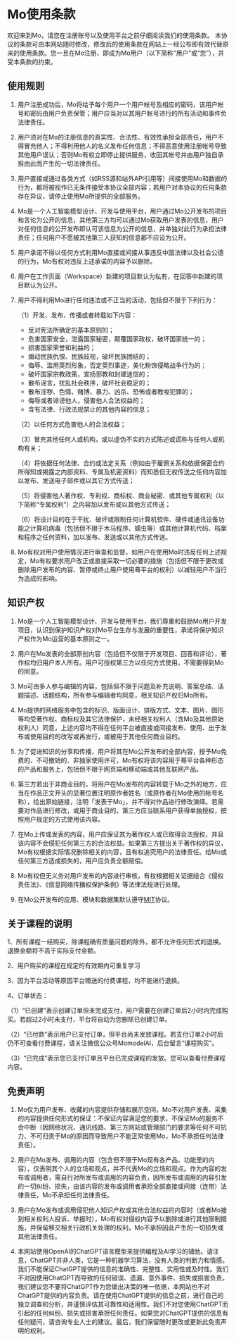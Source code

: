 # Mo使用条款
 
欢迎来到Mo，请您在注册账号以及使用平台之前仔细阅读我们的使用条款。
本协议的条款可由本网站随时修改，修改后的使用条款在网站上一经公布即有效代替原来的使用条款。您一旦在Mo注册，即成为Mo用户（以下简称“用户”或“您”），并受本条款的约束。

## 使用规则

1. 用户注册成功后，Mo将给予每个用户一个用户帐号及相应的密码，该用户帐号和密码由用户负责保管；用户应当对以其用户帐号进行的所有活动和事件负法律责任。

2. 用户须对在Mo的注册信息的真实性、合法性、有效性承担全部责任，用户不得冒充他人；不得利用他人的名义发布任何信息；不得恶意使用注册帐号导致其他用户误认；否则Mo有权立即停止提供服务，收回其帐号并由用户独自承担由此而产生的一切法律责任。

3. 用户直接或通过各类方式（如RSS源和站外API引用等）间接使用Mo和数据的行为，都将被视作已无条件接受本协议全部内容；若用户对本协议的任何条款存在异议，请停止使用Mo所提供的全部服务。

4. Mo是一个人工智能模型设计、开发与使用平台，用户通过Mo公开发布的项目和言论为公开的信息，其他第三方均可以通过Mo获取用户发表的信息，用户对任何信息的公开发布即认可该信息为公开的信息，并单独对此行为承担法律责任；任何用户不愿被其他第三人获知的信息都不应设为公开。

5. 用户承诺不得以任何方式利用Mo直接或间接从事违反中国法律以及社会公德的行为，Mo有权对违反上述承诺的内容予以删除。

6. 用户在工作页面（Workspace）新建的项目默认为私有，在回答中新建的项目默认为公开。

7. 用户不得利用Mo进行任何违法或不正当的活动，包括但不限于下列行为：

   （1）开发、发布、传播或者转载如下内容：
    
    - 反对宪法所确定的基本原则的；  
    - 危害国家安全，泄露国家秘密，颠覆国家政权，破坏国家统一的；  
    - 损害国家荣誉和利益的；  
    - 煽动民族仇恨、民族歧视，破坏民族团结的；  
    - 侮辱、滥用英烈形象，否定英烈事迹，美化粉饰侵略战争行为的；  
    - 破坏国家宗教政策，宣扬邪教和封建迷信的；  
    - 散布谣言，扰乱社会秩序，破坏社会稳定的；  
    - 散布淫秽、色情、赌博、暴力、凶杀、恐怖或者教唆犯罪的；  
    - 侮辱或者诽谤他人，侵害他人合法权益的；  
    - 含有法律、行政法规禁止的其他内容的信息；

   （2）以任何方式危害他人的合法权益；

   （3）冒充其他任何人或机构，或以虚伪不实的方式陈述或谎称与任何人或机构有关；

   （4）将依据任何法律、合约或法定关系（例如由于雇佣关系和依据保密合约所得知或揭露之内部资料、专属及机密资料）而知悉但无权传送之任何内容加以发布、发送电子邮件或以其它方式传送；

   （5）将侵害他人著作权、专利权、商标权、商业秘密、或其他专属权利（以下简称“专属权利”）之内容加以发布或以其他方式传送；

   （6）将设计目的在于干扰、破坏或限制任何计算机软件、硬件或通讯设备功能之计算机病毒（包括但不限于木马程序、蠕虫等）或其他计算机代码、档案和程序之任何资料，加以发布、发送或以其他方式传送。

8. Mo有权对用户使用情况进行审查和监督，如用户在使用Mo时违反任何上述规定，Mo有权要求用户改正或直接采取一切必要的措施（包括但不限于更改或删除用户发布的内容、暂停或终止用户使用蓦平台的权利）以减轻用户不当行为造成的影响。

## 知识产权

1. Mo是一个人工智能模型设计、开发与使用平台，我们尊重和鼓励Mo用户开发项目，认识到保护知识产权对Mo平台生存与发展的重要性，承诺将保护知识产权作为Mo运营的基本原则之一。

2. 用户在Mo发表的全部原创内容（包括但不仅限于开发项目、回答和评论），著作权均归用户本人所有。用户可授权第三方以任何方式使用，不需要得到Mo的同意。

3. Mo可由多人参与编辑的内容，包括但不限于问题及补充说明、答案总结、话题描述、话题结构，所有参与编辑者均同意，相关知识产权归Mo所有。

4. Mo提供的网络服务中包含的标识、版面设计、排版方式、文本、图片、图形等均受著作权、商标权及其它法律保护，未经相关权利人（含Mo及其他原始权利人）同意，上述内容均不得在任何平台被直接或间接发布、使用、出于发布或使用目的的改写或再发行，或被用于其他任何商业目的。

5. 为了促进知识的分享和传播，用户将其在Mo公开发布的全部内容，授予Mo免费的、不可撤销的、非独家使用许可，Mo有权将该内容用于蓦平台各种形态的产品和服务上，包括但不限于网页端和移动端或其他互联网产品。

6. 第三方若出于非商业目的，将用户在Mo发布的内容转载于Mo之外的地方，应当在作品正文开头的显著位置注明原作者姓名（或原作者在Mo使用的帐号名称），给出原始链接，注明「发表于Mo」，并不得对作品进行修改演绎。若需要对作品进行修改，或用于商业目的，第三方应当联系用户获得单独授权，按照用户规定的方式使用该内容。

7. 在Mo上传或发表的内容，用户应保证其为著作权人或已取得合法授权，并且该内容不会侵犯任何第三方的合法权益。如果第三方提出关于著作权的异议，Mo有权根据实际情况删除相关的内容，且有权追究用户的法律责任。给Mo或任何第三方造成损失的，用户应负责全额赔偿。

8. Mo有权但无义务对用户发布的内容进行审核，有权根据相关证据结合《侵权责任法》、《信息网络传播权保护条例》等法律法规进行处理。

9. 在Mo公开发布的应用、模块和数据集默认遵守[MIT](https://opensource.org/licenses/MIT)协议。

## 关于课程的说明

1、所有课程一经购买，除课程确有质量问题的除外，都不允许任何形式的退换。退换金额将不高于实际支付金额。

2、用户购买的课程在规定的有效期内可重复学习

3、因为平台活动等原因平台赠送的付费课程，均不能进行退换。

4、订单状态：

   （1）“已创建”表示创建订单但未完成支付，用户需要在创建订单后2小时内完成购买。若超过2小时未支付，平台将自动为您删除已创建订单。

   （2）“已付款”表示用户已支付订单，但平台尚未发放课程。若支付订单2小时后仍不可查看付费课程，请关注微信公众号MomodelAI，后台留言“课程购买”。

   （3）“已完成”表示您已支付订单且平台已完成课程的发放。您可以查看付费课程内容。

## 免责声明
1. Mo仅为用户发布、收藏的内容提供存储和展示空间，Mo不对用户发表、采集的内容提供任何形式的保证：不保证内容满足您的要求，不保证Mo的服务不会中断（因网络状况、通讯线路、第三方网站或管理部门的要求等任何不可抗力、不可归责于Mo的原因而导致用户不能正常使用Mo，Mo不承担任何法律责任）。

2. 用户在Mo发布、调用的内容（包含但不限于Mo现有各产品、功能里的内容），仅表明其个人的立场和观点，并不代表Mo的立场和观点。作为内容的发布或调用者，需自行对所发布或调用的内容负责，因所发布或调用的内容引发的一切纠纷、损失，由该内容的发布或调用者承担全部直接或间接（连带）法律责任，Mo不承担任何法律责任。

3. 用户在Mo发布或调用侵犯他人知识产权或其他合法权益的内容时（或者Mo接到相关权利人投诉、举报时），Mo有权对侵权内容予以删除或进行其他限制措施，并保留移交相关行政机关处理的权利，Mo不承担因此产生的一切损失或其他法律责任。

4. 本网站使用OpenAI的ChatGPT语言模型来提供编程及AI学习的辅助。请注意，ChatGPT并非人类，它是一种机器学习算法，没有人类的判断力和情感。我们不能保证ChatGPT提供的信息的准确性、完整性、实用性或及时性。我们不对因使用ChatGPT而导致的任何错误、遗漏、意外事件、损失或损害负责。我们建议您不要将ChatGPT作为您做出决策的唯一依据，本网站也不对ChatGPT提供的内容负责。请在使用ChatGPT提供的信息之前，进行自己的独立调查和分析，并谨慎评估其可靠性和适用性。我们不对您使用ChatGPT而引起的任何纠纷、损失或损害承担任何责任。如果您对ChatGPT提供的信息有任何疑问，请咨询专业人士的建议。最后，我们保留随时更改或更新此免责声明的权利。
